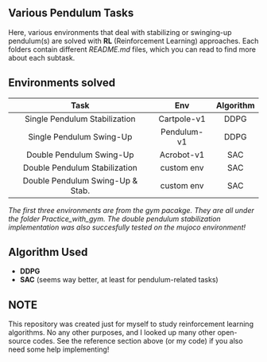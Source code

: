 ## Various Pendulum Tasks
Here, various environments that deal with stabilizing or swinging-up pendulum(s) are solved with **RL** (Reinforcement Learning) approaches. Each folders
contain different *README.md* files, which you can read to find more about each subtask.

## Environments solved
Task | Env | Algorithm
| :---: | :---: | :---:
Single Pendulum Stabilization  | Cartpole-v1 | DDPG
Single Pendulum Swing-Up  | Pendulum-v1 | DDPG
Double Pendulum Swing-Up | Acrobot-v1 | SAC
Double Pendulum Stabilization | custom env | SAC
Double Pendulum Swing-Up & Stab.| custom env | SAC

*The first three environments are from the gym pacakge. They are all under the folder Practice_with_gym.*
*The double pendulum stabilization implementation was also succesfully tested on the mujoco environment!*

## Algorithm Used
* __DDPG__
* __SAC__ (seems way better, at least for pendulum-related tasks)

## NOTE
This repository was created just for myself to study reinforcement learning algorithms. No any other purposes, and I looked up many other open-source codes.
See the reference section above (or my code) if you also need some help implementing!

